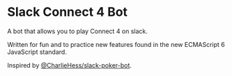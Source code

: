 Slack Connect 4 Bot
===================

A bot that allows you to play Connect 4 on slack.

Written for fun and to practice new features found in the new ECMAScript 6 JavaScript standard.

Inspired by [@CharlieHess/slack-poker-bot](https://github.com/CharlieHess/slack-poker-bot).

